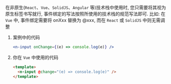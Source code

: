 在非原生(`React`、`Vue`、`SolidJS`、`Angular` 等)技术栈中使用时, 您只需要将其视为原生标签书写就行, 事件绑定的写法按照所使用的技术栈的规范写法即可.
比如: 在 `Vue` 中, 事件绑定需要将 onXxx 替换为 @xxx, 而在 `React` 或 `SolidJS` 中则无需调整

1. 案例中的代码

   ```jsx
   <n-input onChange={(e) => console.log(e)} />
   ```

2. 你在 `Vue` 中使用的代码

   ```html
   <template>
     <n-input @change="(e) => console.log(e)" />
   </template>
   ```
